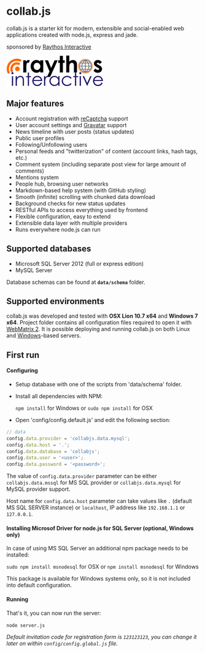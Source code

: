 collab.js
=========

collab.js is a starter kit for modern, extensible and social-enabled web applications created with node.js, express and jade.

sponsored by  [Raythos Interactive](http://raythos.com/)

[![Raythos Interactive](public/images/raythos.png)](http://raythos.com)

## Major features

- Account registration with [reCaptcha](http://www.google.com/recaptcha) support
- User account settings and [Gravatar](http://www.gravatar.com) support
- News timeline with user posts (status updates)
- Public user profiles
- Following/Unfollowing users
- Personal feeds and "twitterization" of content (account links, hash tags, etc.)
- Comment system (including separate post view for large amount of comments)
- Mentions system
- People hub, browsing user networks
- Markdown-based help system (with GitHub styling)
- Smooth (infinite) scrolling with chunked data download
- Background checks for new status updates
- RESTful APIs to access everything used by frontend
- Flexible configuration, easy to extend
- Extensible data layer with multiple providers
- Runs everywhere node.js can run

## Supported databases

- Microsoft SQL Server 2012 (full or express edition)
- MySQL Server

Database schemas can be found at **```data/schema```** folder.

## Supported environments

collab.js was developed and tested with **OSX Lion 10.7 x64** and **Windows 7 x64**. Project folder contains all configuration files required to open it with [WebMatrix 2](http://www.microsoft.com/web/webmatrix/). It is possible deploying and running collab.js on both Linux and [Windows](http://goo.gl/Pn44P)-based servers.

## First run

#### Configuring

* Setup database with one of the scripts from 'data/schema' folder.
* Install all dependencies with NPM:

  ```npm install``` for Windows or ```sudo npm install``` for OSX

* Open 'config/config.default.js' and edit the following section:

```javascript
// data
config.data.provider = 'collabjs.data.mysql';
config.data.host = '.';
config.data.database = 'collabjs';
config.data.user = '<user>';
config.data.password = '<password>';
```
The value of ```config.data.provider``` parameter can be either ```collabjs.data.mssql``` for MS SQL provider or ```collabjs.data.mysql``` for MySQL provider support.

Host name for ```config.data.host``` parameter can take values like ```.``` (default MS SQL SERVER instance) or ```localhost```, IP address like ```192.168.1.1``` or ```127.0.0.1```.

#### Installing Microsof Driver for node.js for SQL Server (optional, Windows only)

In case of using MS SQL Server an additional npm package needs to be installed:

```sudo npm install msnodesql``` for OSX or ```npm install msnodesql``` for Windows

This package is available for Windows systems only, so it is not included into default configuration.

#### Running

That's it, you can now run the server:

```node server.js```

*Default invitation code for registration form is ```123123123```, you can change it later on within ```config/config.global.js``` file.*
